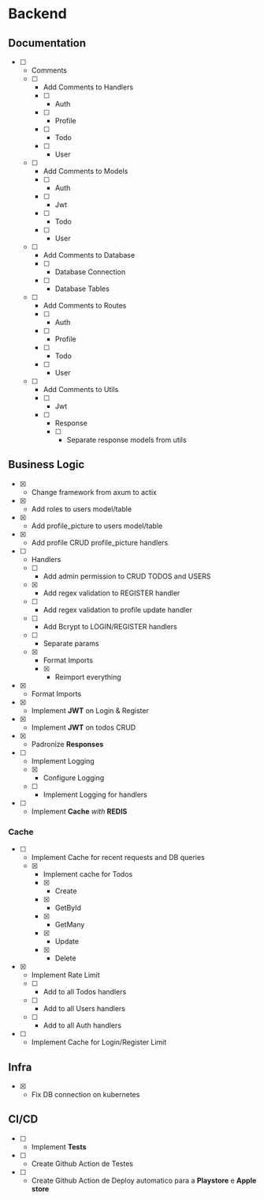 # Backend

## Documentation

- [ ] - Comments
  - [ ] - Add Comments to Handlers
    - [ ] - Auth
    - [ ] - Profile
    - [ ] - Todo
    - [ ] - User
  - [ ] - Add Comments to Models
    - [ ] - Auth
    - [ ] - Jwt
    - [ ] - Todo
    - [ ] - User
  - [ ] - Add Comments to Database
    - [ ] - Database Connection
    - [ ] - Database Tables
  - [ ] - Add Comments to Routes
    - [ ] - Auth
    - [ ] - Profile
    - [ ] - Todo
    - [ ] - User
  - [ ] - Add Comments to Utils
    - [ ] - Jwt
    - [ ] - Response
      - [ ] - Separate response models from utils

## Business Logic

- [x] - Change framework from axum to actix
- [x] - Add roles to users model/table
- [x] - Add profile_picture to users model/table
- [x] - Add profile CRUD profile_picture handlers
- [ ] - Handlers
  - [ ] - Add admin permission to CRUD TODOS and USERS
  - [x] - Add regex validation to REGISTER handler
  - [ ] - Add regex validation to profile update handler
  - [ ] - Add Bcrypt to LOGIN/REGISTER handlers
  - [ ] - Separate params
  - [x] - Format Imports
    - [x] - Reimport everything
- [x] - Format Imports
- [x] - Implement **JWT** on Login & Register
- [x] - Implement **JWT** on todos CRUD
- [x] - Padronize **Responses**
- [ ] - Implement Logging
  - [x] - Configure Logging
  - [ ] - Implement Logging for handlers
- [ ] - Implement **Cache** _with_ **REDIS**

### Cache

- [ ] - Implement Cache for recent requests and DB queries
  - [x] - Implement cache for Todos
    - [x] - Create
    - [x] - GetById
    - [x] - GetMany
    - [x] - Update
    - [x] - Delete
- [x] - Implement Rate Limit
  - [ ] - Add to all Todos handlers
  - [ ] - Add to all Users handlers
  - [ ] - Add to all Auth handlers
- [ ] - Implement Cache for Login/Register Limit

## Infra

- [x] - Fix DB connection on kubernetes

## CI/CD

- [ ] - Implement **Tests**
- [ ] - Create Github Action de Testes
- [ ] - Create Github Action de Deploy automatico para a **Playstore** e **Apple store**
